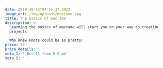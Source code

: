 ```yaml
---
date: 2019-10-12T04:16:37.292Z
image_url: /img/uploads/macrame.jpg
title: The basics of macrame
description: >-
  Learning the basics of macrame will start you on your way to creating some fun
  projects

  Who knew knots could be so pretty! 
price: 20
price_details: ' '
meta_1: ' Oct 11 from 6-8 pm'
meta_2: ' '
---
```


